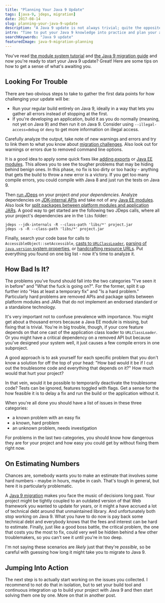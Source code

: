 ```yaml
---
title: "Planning Your Java 9 Update"
tags: [java-9, jdeps, migration]
date: 2017-08-14
slug: planning-your-java-9-update
description: "A Java 9 update is not always trivial; quite the opposite, migrating to Java 9 can be challenging. Here's how to gather and categorize problems."
intro: "Time to put your Java 9 knowledge into practice and plan your applications migration. Here's how to get an overview of what needs to be done."
searchKeywords: "Java 9 update"
featuredImage: java-9-migration-planning
---
```


You've read [the module system tutorial](java-module-system-tutorial) and [the Java 9 migration guide](java-9-migration-guide) and now you're ready to start your Java 9 update?
Great!
Here are some tips on how to get a sense of what's awaiting you.

## Looking For Trouble

There are two obvious steps to take to gather the first data points for how challenging your update will be:

-   Run your regular build entirely on Java 9, ideally in a way that lets you gather all errors instead of stopping at the first.
-   If you're developing an application, build it as you do normally (meaning, not yet on Java 9) and then run it on Java 9.
Consider using `--illegal-access=debug` or `deny` to get more information on illegal access.

Carefully analyze the output, take note of new warnings and errors and try to link them to what you know about [migration challenges](java-9-migration-guide).
Also look out for warnings or errors due to removed command line options.

It is a good idea to apply some quick fixes like [adding exports](java-9-migration-guide#illegal-access-to-internal-apis) or [Java EE modules](java-9-migration-guide#dependencies-on-java-ee-modules).
This allows you to see the tougher problems that may be hiding behind benign ones.
In this phase, no fix is too dirty or too hacky - anything that gets the build to throw a new error is a victory.
If you get too many compile errors, you could compile with Java 8 and just run the tests on Java 9.

Then [run JDeps](jdeps-tutorial-analyze-java-project-dependencies) on your project *and your dependencies*.
Analyze dependencies on [JDK-internal APIs](java-9-migration-guide#illegal-access-to-internal-apis) and take not of any [Java EE modules](java-9-migration-guide#dependencies-on-java-ee-modules).
Also look for [split packages between platform modules and application JARs](java-9-migration-guide#split-packages).
A good way to get started are the following two JDeps calls, where all your project's dependencies are in the `libs` folder:

```shell
jdeps --jdk-internals -R --class-path 'libs/*' project.jar
jdeps -s -R --class-path 'libs/*' project.jar
```

Finally, search your code base for calls to `AccessibleObject::setAccessible`, [casts to `URLClassLoader`](java-9-migration-guide#casting-to-urlclassloader), [parsing of `java.version` system properties](java-9-migration-guide#new-version-strings), or [handcrafting resource URLs](java-9-migration-guide#rummaging-around-in-runtime-images).
Put everything you found on one big list - now it's time to analyze it.

## How Bad Is It?

The problems you've found should fall into the two categories "I've seen it in before" and "What the fuck is going on?".
For the former, split it up further into "Has at least a temporary fix" and "Is a hard problem." Particularly hard problems are removed APIs and package splits between platform modules and JARs that do not implement an endorsed standard or a standalone technology.

It's very important not to confuse prevalence with importance.
You might get about a thousand errors because a Java EE module is missing, but fixing that is trivial.
You're in big trouble, though, if your core feature depends on that one cast of the application class loader to `URLClassLoader`.
Or you might have a critical dependency on a removed API but because you've designed your system well, it just causes a few compile errors in one subproject.

A good approach is to ask yourself for each specific problem that you don't know a solution for off the top of your head: "How bad would it be if I cut out the troublesome code and everything that depends on it?" How much would that hurt your project?

In that vein, would it be possible to temporarily deactivate the troublesome code?
Tests can be ignored, features toggled with flags.
Get a sense for the how feasible it is to delay a fix and run the build or the application without it.

When you're all done you should have a list of issues in these three categories:

-   a known problem with an easy fix
-   a known, hard problem
-   an unknown problem, needs investigation

For problems in the last two categories, you should know how dangerous they are for your project and how easy you could get by without fixing them right now.

## On Estimating Numbers

Chances are, somebody wants you to make an estimate that involves some hard numbers - maybe in hours, maybe in cash.
That's tough in general, but here it is particularly problematic.

A [Java 9 migration](java-9-migration-guide) makes you face the music of decisions long past.
Your project might be tightly coupled to an outdated version of that Web framework you wanted to update for years, or it might a have accrued a lot of technical debt around that unmaintained library.
And unfortunately both stop working on Java 9.
What you have to do now is pay back some technical debt and everybody knows that the fees and interest can be hard to estimate.
Finally, just like a good boss battle, the critical problem, the one that costs you the most to fix, could very well be hidden behind a few other troublemakers, so you can't see it until you're in too deep.

I'm not saying these scenarios are *likely* just that they're *possible*, so be careful with guessing how long it might take you to migrate to Java 9.

## Jumping Into Action

The next step is to actually start working on the issues you collected.
I recommend to not do that in isolation, but to set your build tool and continuous integration up to build your project with Java 9 and then start solving them one by one.
More on that in another post.
